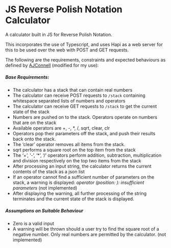 # JS Reverse Polish Notation Calculator

A calculator built in JS for Reverse Polish Notation.

This incorporates the use of Typescript, and uses Hapi as a web server for this
to be used over the web with POST and GET requests.

The following are the requirements, constraints and expected behaviours as defined by [AJConnell](https://github.com/ajconnell/reversePolishCalculator/blob/master/README.md) (modified for my use):

##### Base Requirements:

- The calculator has a stack that can contain real numbers
- The calculator can receive POST requests to `/stack` containing
 whitespace separated lists of numbers and operators
- The calculator can receive GET requests to `/stack` to get the current state
 of the stack
- Numbers are pushed on to the stack. Operators operate on numbers that are on
 the stack
- Available operators are +, -, *, /, sqrt, clear, clr
-  Operators pop their parameters off the stack, and push their results back onto
 the stack.
-  The ‘clear’ operator removes all items from the stack.
- sqrt performs a square root on the top item from the stack
- The ‘+’, ‘-’, ‘*’, ‘/’ operators perform addition, subtraction, multiplication and
 division respectively on the top two items from the stack
-  After processing an input string, the calculator returns the current contents of
 the stack as a json list
-  If an operator cannot find a sufficient number of parameters on the stack, a
 warning is displayed:
 _operator <operator> (position: <pos>): insufficient parameters_ (not implemented)
-  After displaying the warning, all further processing of the string terminates and
 the current state of the stack is displayed.

##### Assumptions on Suitable Behaviour

- Zero is a valid input
- A warning will be thrown should a user try to find the square root of a negative number.  Only real
numbers are permitted by the calculator. (not implemented)
